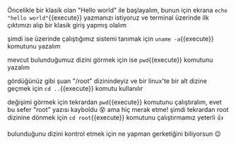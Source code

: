 Öncelikle bir klasik olan "Hello world" ile başlayalım, bunun için ekrana 
`echo "hello world"`{{execute}} yazmanızı istiyoruz ve terminal üzerinde ilk çıktımızı alıp bir klasik giriş yapmış olalım 

şimdi ise üzerinde çalıştığımız sistemi tanımak için `uname -a`{{execute}}  komutunu yazalım

mevcut bulunduğumuz dizini görmek için ise `pwd`{{execute}}  komutunu yazalım

gördüğünüz gibi şuan "/root" dizinindeyiz ve bir linux'te bir alt dizine geçmek için `cd ..`{{execute}} komutu kullanılır

değişimi görmek için tekrardan `pwd`{{execute}} komutunu çalıştıralım, evet bu sefer "root" yazısı kayboldu 😵 ama hiç merak etme! şimdi tekrardan root dizinine dönmek için `cd root`{{execute}} komutunu çalıştırmamız yeterli 👍

bulunduğunu dizini kontrol etmek için ne yapman gerketiğini biliyorsun 😉
